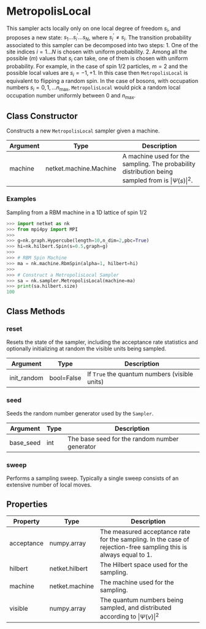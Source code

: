 # MetropolisLocal
This sampler acts locally only on one local degree of freedom $s_i$, and proposes a new state: $s_1 \dots s^\prime_i \dots s_N$, where $s^\prime_i \neq s_i$. The transition probability associated to this sampler can be decomposed into two steps: 1. One of the site indices $i = 1\dots N$ is chosen with uniform probability. 2. Among all the possible ($m$) values that $s_i$ can take, one of them is chosen with uniform probability. For example, in the case of spin $1/2$ particles, $m=2$ and the possible local values are $s_i = -1,+1$. In this case then `MetropolisLocal` is equivalent to flipping a random spin. In the case of bosons, with occupation numbers $s_i = 0, 1, \dots n_{\mathrm{max}}$, `MetropolisLocal` would pick a random local occupation number uniformly between $0$ and $n_{\mathrm{max}}$.

## Class Constructor
Constructs a new ``MetropolisLocal`` sampler given a machine.

|Argument|         Type         |                                           Description                                            |
|--------|----------------------|--------------------------------------------------------------------------------------------------|
|machine |netket.machine.Machine|A machine used for the sampling. The probability distribution being sampled from is $\|\Psi(s)\|^2$.|

### Examples
Sampling from a RBM machine in a 1D lattice of spin 1/2

```python
>>> import netket as nk
>>> from mpi4py import MPI
>>> 
>>> g=nk.graph.Hypercube(length=10,n_dim=2,pbc=True)
>>> hi=nk.hilbert.Spin(s=0.5,graph=g)
>>>
>>> # RBM Spin Machine
>>> ma = nk.machine.RbmSpin(alpha=1, hilbert=hi)
>>>
>>> # Construct a MetropolisLocal Sampler
>>> sa = nk.sampler.MetropolisLocal(machine=ma)
>>> print(sa.hilbert.size)
100

```



## Class Methods 
### reset
Resets the state of the sampler, including the acceptance rate statistics
and optionally initializing at random the visible units being sampled.

| Argument  |   Type   |                  Description                  |
|-----------|----------|-----------------------------------------------|
|init_random|bool=False|If ``True`` the quantum numbers (visible units)|

### seed
Seeds the random number generator used by the ``Sampler``.

|Argument |Type|                 Description                 |
|---------|----|---------------------------------------------|
|base_seed|int |The base seed for the random number generator|

### sweep
Performs a sampling sweep. Typically a single sweep
consists of an extensive number of local moves.



## Properties
| Property |               Type               |                                                        Description                                                        |
|----------|----------------------------------|---------------------------------------------------------------------------------------------------------------------------|
|acceptance|         numpy.array              | The measured acceptance rate for the sampling.         In the case of rejection-free sampling this is always equal to 1.  |
|hilbert   |         netket.hilbert           | The Hilbert space used for the sampling.                                                                                  |
|machine   |         netket.machine           | The machine used for the sampling.                                                                                        |
|visible   |                       numpy.array| The quantum numbers being sampled,                        and distributed according to $\|\Psi(v)\|^2$                      |
